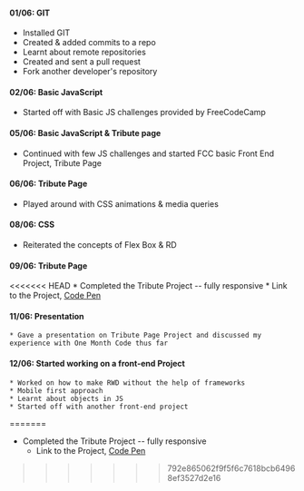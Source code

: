 #### 01/06: GIT
   * Installed GIT
   * Created & added commits to a repo
   * Learnt about remote repositories
   * Created and sent a pull request
   * Fork another developer's repository

#### 02/06: Basic JavaScript

   * Started off with Basic JS challenges provided by FreeCodeCamp

#### 05/06: Basic JavaScript & Tribute page

   * Continued with few JS challenges and started FCC basic Front End Project, Tribute Page

#### 06/06: Tribute Page

   * Played around with CSS animations & media queries

#### 08/06: CSS

   * Reiterated the concepts of Flex Box & RD

#### 09/06: Tribute Page

<<<<<<< HEAD
    * Completed the Tribute Project -- fully responsive
    * Link to the Project, [Code Pen](https://codepen.io/srujan369/full/EXPZzx/)

#### 11/06: Presentation

    * Gave a presentation on Tribute Page Project and discussed my experience with One Month Code thus far

#### 12/06: Started working on a front-end Project

    * Worked on how to make RWD without the help of frameworks
    * Mobile first approach 
    * Learnt about objects in JS
    * Started off with another front-end project
=======
   * Completed the Tribute Project -- fully responsive
     * Link to the Project, [Code Pen](https://codepen.io/srujan369/full/EXPZzx/)
>>>>>>> 792e865062f9f5f6c7618bcb64968ef3527d2e16
